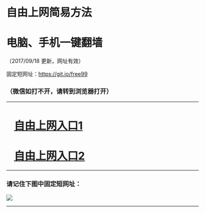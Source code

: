 ﻿# 自由上网简易方法

# 电脑、手机一键翻墙

（2017/09/18 更新，网址有效）

固定短网址：https://git.io/free99

### （微信如打不开，请转到浏览器打开）


***





# &nbsp;&nbsp; <a href="http://ft116320001.fwq-tz1005.info/fwqtz01.html?t=091800131192 " target="_blank">自由上网入口1</a>
# &nbsp;&nbsp; <a href="http://ft3115530647.fwq-tz1006.info/fwqtz02.html?t=09180018339 " target="_blank">自由上网入口2</a>
***

### 请记住下图中固定短网址：

<img src="https://s3-us-west-2.amazonaws.com/fwq-1001/yjfq-20170905okok.png" /> 


***

